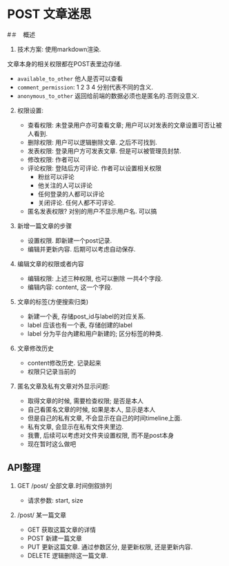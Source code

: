 # POST 文章迷思

#＃　概述

1. 技术方案:
使用markdown渲染.

文章本身的相关权限都在POST表里边存储. 
+ `available_to_other` 他人是否可以查看
+ `comment_permission`: 1 2 3 4 分别代表不同的含义.
+ `anonymous_to_other` 返回给前端的数据必须也是匿名的.否则没意义.

2. 权限设置:
   + 查看权限: 未登录用户亦可查看文章; 用户可以对发表的文章设置可否让被人看到.
   + 删除权限: 用户可以逻辑删除文章. 之后不可找到.
   + 发表权限: 登录用户方可发表文章. 但是可以被管理员封禁.
   + 修改权限: 作者可以
   + 评论权限: 登陆后方可评论. 作者可以设置相关权限
     + 粉丝可以评论
     + 他关注的人可以评论
     + 任何登录的人都可以评论
     + 关闭评论. 任何人都不可评论.
   + 匿名发表权限? 对别的用户不显示用户名. 可以搞

3. 新增一篇文章的步骤
   + 设置权限. 即新建一个post记录. 
   + 编辑并更新内容. 后期可以考虑自动保存.

4. 编辑文章的权限或者内容
   + 编辑权限: 上述三种权限, 也可以删除 一共4个字段.
   + 编辑内容: content, 这一个字段.

5. 文章的标签(方便搜索归类)

   + 新建一个表, 存储post_id与label的对应关系.
   + label 应该也有一个表, 存储创建的label
   + label 分为平台內建和用户新建的; 区分标签的种类.

6. 文章修改历史
   + content修改历史. 记录起来
   + 权限只记录当前的
   
7. 匿名文章及私有文章对外显示问题:
   + 取得文章的时候, 需要检查权限; 是否是本人
   + 自己看匿名文章的时候, 如果是本人, 显示是本人
   + 但是自己的私有文章, 不会显示在自己的时间timeline上面.
   + 私有文章, 会显示在私有文件夹里边.
   + 我曹, 后续可以考虑对文件夹设置权限, 而不是post本身
   + 现在暂时这么做吧

## API整理

1. GET /post/ 全部文章.时间倒叙排列
   + 请求参数: start, size

2. /post/<id number> 某一篇文章
   + GET 获取这篇文章的详情
   + POST 新建一篇文章
   + PUT 更新这篇文章. 通过参数区分, 是更新权限, 还是更新内容.
   + DELETE 逻辑删除这一篇文章.

